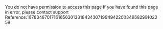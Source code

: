 You do not have permission to access this page If you have found this page in error, please contact support Reference:167834870171616563013318434307199494220034968299102359